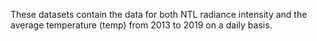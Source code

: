 These datasets contain the data for both NTL radiance intensity and the average temperature (temp) from 2013 to 2019 on a daily basis.
